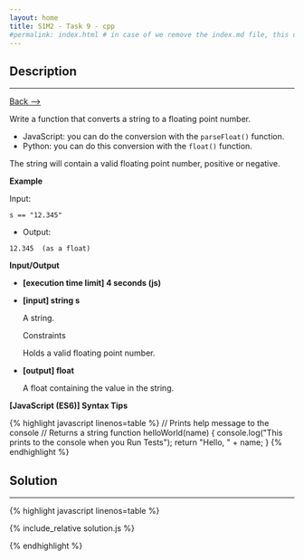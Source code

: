 ```yaml
---
layout: home
title: S1M2 - Task 9 - cpp
#permalink: index.html # in case of we remove the index.md file, this doc will be the index page
---
```


<div class="row">
<div class="columnStmt" markdown="1">

##  Description
------

[Back --> ](../README.md) 

Write a function that converts a string to a floating point number.

-   JavaScript: you can do the conversion with the `parseFloat()` function.
-   Python: you can do this conversion with the `float()` function.

The string will contain a valid floating point number, positive or negative.

**Example**

Input:
```
s == "12.345"
```
-   Output:
```
12.345  (as a float)
```

**Input/Output**

* **[execution time limit] 4 seconds (js)**

* **[input] string s**

    A string.

    Constraints

    Holds a valid floating point number.

* **[output] float**

    A float containing the value in the string.

**[JavaScript (ES6)] Syntax Tips**

{% highlight javascript linenos=table %}
// Prints help message to the console
// Returns a string
function helloWorld(name) {
    console.log("This prints to the console when you Run Tests");
    return "Hello, " + name;
}
{% endhighlight %}

</div>
<div class="columnSol" markdown="1">

## Solution
------

{% highlight javascript linenos=table %}

{% include_relative solution.js %}

{% endhighlight %}

</div>
</div>